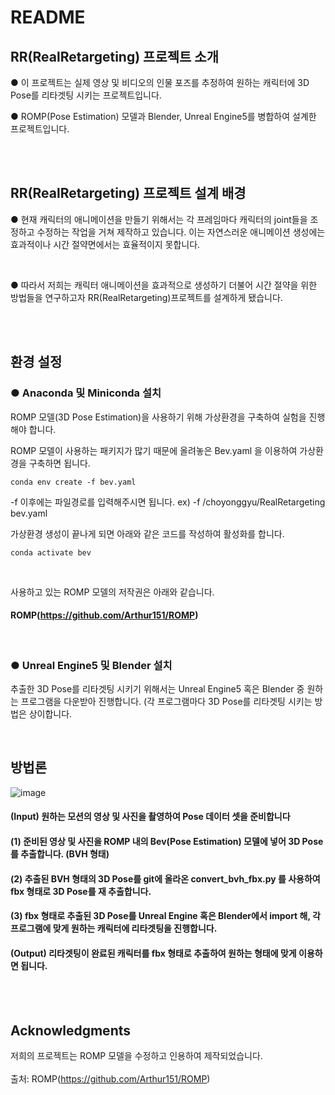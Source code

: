 # README
## RR(RealRetargeting) 프로젝트 소개
● 이 프로젝트는 실제 영상 및 비디오의 인물 포즈를 추정하여 원하는 캐릭터에 3D Pose를 리타겟팅 시키는 프로젝트입니다.

● ROMP(Pose Estimation) 모델과 Blender, Unreal Engine5를 병합하여 설계한 프로젝트입니다.

<br/><br/>

## RR(RealRetargeting) 프로젝트 설계 배경
● 현재 캐릭터의 애니메이션을 만들기 위해서는 각 프레임마다 캐릭터의 joint들을 조정하고 수정하는 작업을 거쳐 제작하고 있습니다. 이는 자연스러운 애니메이션 생성에는 효과적이나 시간 절약면에서는 효율적이지 못합니다. 

<br/>

● 따라서 저희는 캐릭터 애니메이션을 효과적으로 생성하기 더불어 시간 절약을 위한 방법들을 연구하고자 RR(RealRetargeting)프로젝트를 설계하게 됐습니다.

<br/><br/>
## 환경 설정
### ● Anaconda 및 Miniconda 설치
ROMP 모델(3D Pose Estimation)을 사용하기 위해 가상환경을 구축하여 실험을 진행해야 합니다.

ROMP 모델이 사용하는 패키지가 많기 때문에 올려놓은 Bev.yaml 을 이용하여 가상환경을 구축하면 됩니다.

```
conda env create -f bev.yaml
```

-f 이후에는 파일경로를 입력해주시면 됩니다. ex) -f /choyonggyu/RealRetargeting bev.yaml

가상환경 생성이 끝나게 되면 아래와 같은 코드를 작성하여 활성화를 합니다.

```
conda activate bev
```
<br/>

사용하고 있는 ROMP 모델의 저작권은 아래와 같습니다.
#### ROMP(https://github.com/Arthur151/ROMP)


<br/>

### ● Unreal Engine5 및 Blender 설치
추출한 3D Pose를 리타겟팅 시키기 위해서는 Unreal Engine5 혹은 Blender 중 원하는 프로그램을 다운받아 진행합니다. (각 프로그램마다 3D Pose를 리타겟팅 시키는 방법은 상이합니다.

<br/>

## 방법론
![image](https://github.com/justin0701/RealRetargeting/assets/150767800/f630319e-a931-4fc3-b5cb-a6deb3c6fc47)

#### (Input) 원하는 모션의 영상 및 사진을 촬영하여 Pose 데이터 셋을 준비합니다

#### (1) 준비된 영상 및 사진을 ROMP 내의 Bev(Pose Estimation) 모델에 넣어 3D Pose를 추출합니다. (BVH 형태)

#### (2) 추출된 BVH 형태의 3D Pose를 git에 올라온 convert_bvh_fbx.py 를 사용하여 fbx 형태로 3D Pose를 재 추출합니다.

#### (3) fbx 형태로 추출된 3D Pose를 Unreal Engine 혹은 Blender에서 import 해, 각 프로그램에 맞게 원하는 캐릭터에 리타겟팅을 진행합니다.

#### (Output) 리타겟팅이 완료된 캐릭터를 fbx 형태로 추출하여 원하는 형태에 맞게 이용하면 됩니다.

<br/> <br/>
## Acknowledgments
저희의 프로젝트는 ROMP 모델을 수정하고 인용하여 제작되었습니다. 
<br/> <br/>
출처: ROMP(https://github.com/Arthur151/ROMP)









